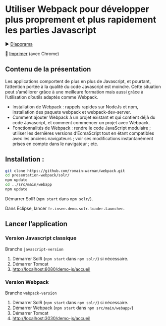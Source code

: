 # Utiliser Webpack pour développer plus proprement et plus rapidement les parties Javascript

:arrow_forward: [Diaporama](https://romain-warnan.github.io/presentation-webpack/)

:bookmark_tabs: [Imprimer](https://romain-warnan.github.io/presentation-webpack/?print-pdf#/) (avec Chrome)

## Contenu de la présentation

Les applications comportent de plus en plus de Javascript, et pourtant, l’attention portée à la qualité du code Javascript est moindre.
Cette situation peut s’améliorer grâce à une meilleure formation mais aussi grâce à l’utilisation d’outils adaptés comme Webpack.

 - Installation de Webpack : rappels rapides sur NodeJs et npm, installation des paquets webpack et webpack-dev-server.
 - Comment ajouter Webpack à un projet existant et qui contient déjà du code Javascript, et comment commencer un projet avec Webpack.
 - Fonctionnalités de Webpack : rendre le code JavaScript modulaire ; utiliser les dernières versions d’EcmaScript tout en étant compatibles avec les anciens navigateurs ; voir ses modifications instantanément prises en compte dans le navigateur ; etc.
 
## Installation : 

```bash
git clone https://github.com/romain-warnan/webpack.git
cd presentation-webpack/solr/
npm update
cd ../src/main/webapp
npm update
```

Démarrer SolR (`npm start` dans `npm solr/`).

Dans Eclipse, lancer `fr.insee.demo.solr.loader.Launcher`.

## Lancer l’application

### Version Javascript classique

Branche `javascript-version`

 1. Démarrer SolR (`npm start` dans `npm solr/`) si nécessaire.
 2. Démarrer Tomcat
 3. [http://localhost:8080/demo-js/accueil](http://localhost:8080/demo-js/accueil)

### Version Webpack

Branche `webpack-version`

 1. Démarrer SolR (`npm start` dans `npm solr/`) si nécessaire.
 1. Démarrer Webpack (`npm start` dans `npm src/main/webapp/`)
 2. Démarrer Tomcat
 3. [http://localhost:3030/demo-js/accueil](http://localhost:3030/demo-js/accueil)
